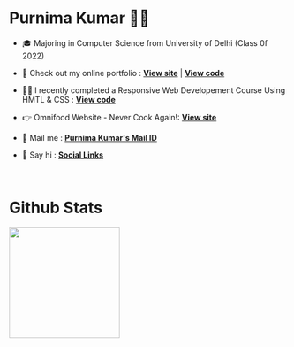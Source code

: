 # Purnima Kumar 👩‍💻

- 🎓 Majoring in Computer Science from University of Delhi (Class 0f 2022)

- 🚀 Check out my online portfolio : [**View site**](https://purnimakumarr.github.io) | [**View code**](https://github.com/purnimakumarr/purnimakumarr.github.io)

- 👩‍💻 I recently completed a Responsive Web Developement Course Using HMTL & CSS : [**View code**](https://github.com/purnimakumarr/html-css-course)

- 👉 Omnifood Website - Never Cook Again!: [**View site**](https://omnifood-purnima.netlify.app)

- 💌 Mail me : [**Purnima Kumar's Mail ID**](mailto:purnimakumar2021@gmail.com)

- 🔗 Say hi : [**Social Links**](https://linktr.ee/purnimakumar)

<br />

# Github Stats

<img height="200em" src="https://github-readme-stats.vercel.app/api/top-langs/?username=purnimakumarr&layout=compact&langs_count=4&theme=vision-friendly-dark&card_width=300em"/>
